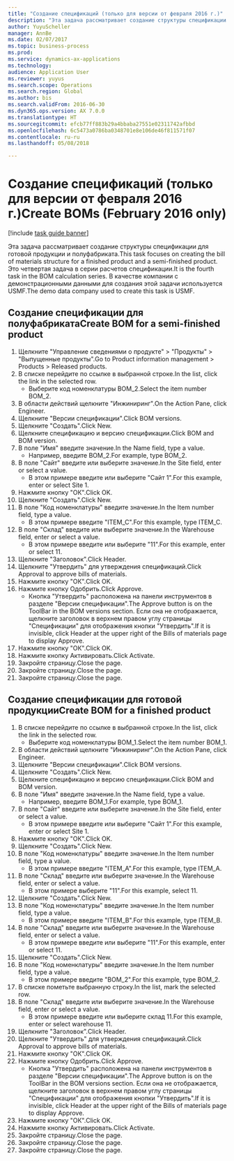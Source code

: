 ```yaml
--- 
title: "Создание спецификаций (только для версии от февраля 2016 г.)"
description: "Эта задача рассматривает создание структуры спецификации для готовой продукции и полуфабриката."
author: YuyuScheller
manager: AnnBe
ms.date: 02/07/2017
ms.topic: business-process
ms.prod: 
ms.service: dynamics-ax-applications
ms.technology: 
audience: Application User
ms.reviewer: yuyus
ms.search.scope: Operations
ms.search.region: Global
ms.author: bis
ms.search.validFrom: 2016-06-30
ms.dyn365.ops.version: AX 7.0.0
ms.translationtype: HT
ms.sourcegitcommit: efcb77ff883b29a4bbaba27551e02311742afbbd
ms.openlocfilehash: 6c5473a0786ba0348701e8e106de46f811571f07
ms.contentlocale: ru-ru
ms.lasthandoff: 05/08/2018

---
```

# <a name="create-boms-february-2016-only"></a><span data-ttu-id="3757b-103">Создание спецификаций (только для версии от февраля 2016 г.)</span><span class="sxs-lookup"><span data-stu-id="3757b-103">Create BOMs (February 2016 only)</span></span>

[!include [task guide banner](../../includes/task-guide-banner.md)]

<span data-ttu-id="3757b-104">Эта задача рассматривает создание структуры спецификации для готовой продукции и полуфабриката.</span><span class="sxs-lookup"><span data-stu-id="3757b-104">This task focuses on creating the bill of materials structure for a finished product and a semi-finished product.</span></span> <span data-ttu-id="3757b-105">Это четвертая задача в серии расчетов спецификации.</span><span class="sxs-lookup"><span data-stu-id="3757b-105">It is the fourth task in the BOM calculation series.</span></span> <span data-ttu-id="3757b-106">В качестве компании с демонстрационными данными для создания этой задачи используется USMF.</span><span class="sxs-lookup"><span data-stu-id="3757b-106">The demo data company used to create this task is USMF.</span></span>


## <a name="create-bom-for-a-semi-finished-product"></a><span data-ttu-id="3757b-107">Создание спецификации для полуфабриката</span><span class="sxs-lookup"><span data-stu-id="3757b-107">Create BOM for a semi-finished product</span></span>
1. <span data-ttu-id="3757b-108">Щелкните "Управление сведениями о продукте" > "Продукты" > "Выпущенные продукты".</span><span class="sxs-lookup"><span data-stu-id="3757b-108">Go to Product information management > Products > Released products.</span></span>
2. <span data-ttu-id="3757b-109">В списке перейдите по ссылке в выбранной строке.</span><span class="sxs-lookup"><span data-stu-id="3757b-109">In the list, click the link in the selected row.</span></span>
    * <span data-ttu-id="3757b-110">Выберите код номенклатуры BOM_2.</span><span class="sxs-lookup"><span data-stu-id="3757b-110">Select the item number BOM_2.</span></span>  
3. <span data-ttu-id="3757b-111">В области действий щелкните "Инжиниринг".</span><span class="sxs-lookup"><span data-stu-id="3757b-111">On the Action Pane, click Engineer.</span></span>
4. <span data-ttu-id="3757b-112">Щелкните "Версии спецификации".</span><span class="sxs-lookup"><span data-stu-id="3757b-112">Click BOM versions.</span></span>
5. <span data-ttu-id="3757b-113">Щелкните "Создать".</span><span class="sxs-lookup"><span data-stu-id="3757b-113">Click New.</span></span>
6. <span data-ttu-id="3757b-114">Щелкните спецификацию и версию спецификации.</span><span class="sxs-lookup"><span data-stu-id="3757b-114">Click BOM and BOM version.</span></span>
7. <span data-ttu-id="3757b-115">В поле "Имя" введите значение.</span><span class="sxs-lookup"><span data-stu-id="3757b-115">In the Name field, type a value.</span></span>
    * <span data-ttu-id="3757b-116">Например, введите BOM_2.</span><span class="sxs-lookup"><span data-stu-id="3757b-116">For example, type BOM_2.</span></span>  
8. <span data-ttu-id="3757b-117">В поле "Сайт" введите или выберите значение.</span><span class="sxs-lookup"><span data-stu-id="3757b-117">In the Site field, enter or select a value.</span></span>
    * <span data-ttu-id="3757b-118">В этом примере введите или выберите "Сайт 1".</span><span class="sxs-lookup"><span data-stu-id="3757b-118">For this example, enter or select Site 1.</span></span>  
9. <span data-ttu-id="3757b-119">Нажмите кнопку "OК".</span><span class="sxs-lookup"><span data-stu-id="3757b-119">Click OK.</span></span>
10. <span data-ttu-id="3757b-120">Щелкните "Создать".</span><span class="sxs-lookup"><span data-stu-id="3757b-120">Click New.</span></span>
11. <span data-ttu-id="3757b-121">В поле "Код номенклатуры" введите значение.</span><span class="sxs-lookup"><span data-stu-id="3757b-121">In the Item number field, type a value.</span></span>
    * <span data-ttu-id="3757b-122">В этом примере введите "ITEM_C".</span><span class="sxs-lookup"><span data-stu-id="3757b-122">For this example, type ITEM_C.</span></span>  
12. <span data-ttu-id="3757b-123">В поле "Склад" введите или выберите значение.</span><span class="sxs-lookup"><span data-stu-id="3757b-123">In the Warehouse field, enter or select a value.</span></span>
    * <span data-ttu-id="3757b-124">В этом примере введите или выберите "11".</span><span class="sxs-lookup"><span data-stu-id="3757b-124">For this example, enter or select 11.</span></span>  
13. <span data-ttu-id="3757b-125">Щелкните "Заголовок".</span><span class="sxs-lookup"><span data-stu-id="3757b-125">Click Header.</span></span>
14. <span data-ttu-id="3757b-126">Щелкните "Утвердить" для утверждения спецификаций.</span><span class="sxs-lookup"><span data-stu-id="3757b-126">Click Approval to approve bills of materials.</span></span>
15. <span data-ttu-id="3757b-127">Нажмите кнопку "OК".</span><span class="sxs-lookup"><span data-stu-id="3757b-127">Click OK.</span></span>
16. <span data-ttu-id="3757b-128">Нажмите кнопку Одобрить.</span><span class="sxs-lookup"><span data-stu-id="3757b-128">Click Approve.</span></span>
    * <span data-ttu-id="3757b-129">Кнопка "Утвердить" расположена на панели инструментов в разделе "Версии спецификации".</span><span class="sxs-lookup"><span data-stu-id="3757b-129">The Approve button is on the ToolBar in the  BOM versions section.</span></span> <span data-ttu-id="3757b-130">Если она не отображается, щелкните заголовок в верхнем правом углу страницы "Спецификации" для отображения кнопки "Утвердить".</span><span class="sxs-lookup"><span data-stu-id="3757b-130">If it is invisible, click Header at the upper right of the Bills of materials page to display Approve.</span></span>  
17. <span data-ttu-id="3757b-131">Нажмите кнопку "OК".</span><span class="sxs-lookup"><span data-stu-id="3757b-131">Click OK.</span></span>
18. <span data-ttu-id="3757b-132">Нажмите кнопку Активировать.</span><span class="sxs-lookup"><span data-stu-id="3757b-132">Click Activate.</span></span>
19. <span data-ttu-id="3757b-133">Закройте страницу.</span><span class="sxs-lookup"><span data-stu-id="3757b-133">Close the page.</span></span>
20. <span data-ttu-id="3757b-134">Закройте страницу.</span><span class="sxs-lookup"><span data-stu-id="3757b-134">Close the page.</span></span>
21. <span data-ttu-id="3757b-135">Закройте страницу.</span><span class="sxs-lookup"><span data-stu-id="3757b-135">Close the page.</span></span>

## <a name="create-bom-for-a-finished-product"></a><span data-ttu-id="3757b-136">Создание спецификации для готовой продукции</span><span class="sxs-lookup"><span data-stu-id="3757b-136">Create BOM for a finished product</span></span>
1. <span data-ttu-id="3757b-137">В списке перейдите по ссылке в выбранной строке.</span><span class="sxs-lookup"><span data-stu-id="3757b-137">In the list, click the link in the selected row.</span></span>
    * <span data-ttu-id="3757b-138">Выберите код номенклатуры BOM_1.</span><span class="sxs-lookup"><span data-stu-id="3757b-138">Select the item number BOM_1.</span></span>  
2. <span data-ttu-id="3757b-139">В области действий щелкните "Инжиниринг".</span><span class="sxs-lookup"><span data-stu-id="3757b-139">On the Action Pane, click Engineer.</span></span>
3. <span data-ttu-id="3757b-140">Щелкните "Версии спецификации".</span><span class="sxs-lookup"><span data-stu-id="3757b-140">Click BOM versions.</span></span>
4. <span data-ttu-id="3757b-141">Щелкните "Создать".</span><span class="sxs-lookup"><span data-stu-id="3757b-141">Click New.</span></span>
5. <span data-ttu-id="3757b-142">Щелкните спецификацию и версию спецификации.</span><span class="sxs-lookup"><span data-stu-id="3757b-142">Click BOM and BOM version.</span></span>
6. <span data-ttu-id="3757b-143">В поле "Имя" введите значение.</span><span class="sxs-lookup"><span data-stu-id="3757b-143">In the Name field, type a value.</span></span>
    * <span data-ttu-id="3757b-144">Например, введите BOM_1.</span><span class="sxs-lookup"><span data-stu-id="3757b-144">For example, type BOM_1.</span></span>  
7. <span data-ttu-id="3757b-145">В поле "Сайт" введите или выберите значение.</span><span class="sxs-lookup"><span data-stu-id="3757b-145">In the Site field, enter or select a value.</span></span>
    * <span data-ttu-id="3757b-146">В этом примере введите или выберите "Сайт 1".</span><span class="sxs-lookup"><span data-stu-id="3757b-146">For this example, enter or select Site 1.</span></span>  
8. <span data-ttu-id="3757b-147">Нажмите кнопку "OК".</span><span class="sxs-lookup"><span data-stu-id="3757b-147">Click OK.</span></span>
9. <span data-ttu-id="3757b-148">Щелкните "Создать".</span><span class="sxs-lookup"><span data-stu-id="3757b-148">Click New.</span></span>
10. <span data-ttu-id="3757b-149">В поле "Код номенклатуры" введите значение.</span><span class="sxs-lookup"><span data-stu-id="3757b-149">In the Item number field, type a value.</span></span>
    * <span data-ttu-id="3757b-150">В этом примере введите "ITEM_A".</span><span class="sxs-lookup"><span data-stu-id="3757b-150">For this example, type ITEM_A.</span></span>  
11. <span data-ttu-id="3757b-151">В поле "Склад" введите или выберите значение.</span><span class="sxs-lookup"><span data-stu-id="3757b-151">In the Warehouse field, enter or select a value.</span></span>
    * <span data-ttu-id="3757b-152">В этом примере выберите "11".</span><span class="sxs-lookup"><span data-stu-id="3757b-152">For this example, select 11.</span></span>  
12. <span data-ttu-id="3757b-153">Щелкните "Создать".</span><span class="sxs-lookup"><span data-stu-id="3757b-153">Click New.</span></span>
13. <span data-ttu-id="3757b-154">В поле "Код номенклатуры" введите значение.</span><span class="sxs-lookup"><span data-stu-id="3757b-154">In the Item number field, type a value.</span></span>
    * <span data-ttu-id="3757b-155">В этом примере введите "ITEM_B".</span><span class="sxs-lookup"><span data-stu-id="3757b-155">For this example, type ITEM_B.</span></span>  
14. <span data-ttu-id="3757b-156">В поле "Склад" введите или выберите значение.</span><span class="sxs-lookup"><span data-stu-id="3757b-156">In the Warehouse field, enter or select a value.</span></span>
    * <span data-ttu-id="3757b-157">В этом примере введите или выберите "11".</span><span class="sxs-lookup"><span data-stu-id="3757b-157">For this example, enter or select 11.</span></span>  
15. <span data-ttu-id="3757b-158">Щелкните "Создать".</span><span class="sxs-lookup"><span data-stu-id="3757b-158">Click New.</span></span>
16. <span data-ttu-id="3757b-159">В поле "Код номенклатуры" введите значение.</span><span class="sxs-lookup"><span data-stu-id="3757b-159">In the Item number field, type a value.</span></span>
    * <span data-ttu-id="3757b-160">В этом примере введите "BOM_2".</span><span class="sxs-lookup"><span data-stu-id="3757b-160">For this example, type BOM_2.</span></span>  
17. <span data-ttu-id="3757b-161">В списке пометьте выбранную строку.</span><span class="sxs-lookup"><span data-stu-id="3757b-161">In the list, mark the selected row.</span></span>
18. <span data-ttu-id="3757b-162">В поле "Склад" введите или выберите значение.</span><span class="sxs-lookup"><span data-stu-id="3757b-162">In the Warehouse field, enter or select a value.</span></span>
    * <span data-ttu-id="3757b-163">В этом примере введите или выберите склад 11.</span><span class="sxs-lookup"><span data-stu-id="3757b-163">For this example, enter or select warehouse 11.</span></span>  
19. <span data-ttu-id="3757b-164">Щелкните "Заголовок".</span><span class="sxs-lookup"><span data-stu-id="3757b-164">Click Header.</span></span>
20. <span data-ttu-id="3757b-165">Щелкните "Утвердить" для утверждения спецификаций.</span><span class="sxs-lookup"><span data-stu-id="3757b-165">Click Approval to approve bills of materials.</span></span>
21. <span data-ttu-id="3757b-166">Нажмите кнопку "OК".</span><span class="sxs-lookup"><span data-stu-id="3757b-166">Click OK.</span></span>
22. <span data-ttu-id="3757b-167">Нажмите кнопку Одобрить.</span><span class="sxs-lookup"><span data-stu-id="3757b-167">Click Approve.</span></span>
    * <span data-ttu-id="3757b-168">Кнопка "Утвердить" расположена на панели инструментов в разделе "Версии спецификации".</span><span class="sxs-lookup"><span data-stu-id="3757b-168">The Approve button is on the ToolBar in the  BOM versions section.</span></span> <span data-ttu-id="3757b-169">Если она не отображается, щелкните заголовок в верхнем правом углу страницы "Спецификации" для отображения кнопки "Утвердить".</span><span class="sxs-lookup"><span data-stu-id="3757b-169">If it is invisible, click Header at the upper right of the Bills of materials page to display Approve.</span></span>  
23. <span data-ttu-id="3757b-170">Нажмите кнопку "OК".</span><span class="sxs-lookup"><span data-stu-id="3757b-170">Click OK.</span></span>
24. <span data-ttu-id="3757b-171">Нажмите кнопку Активировать.</span><span class="sxs-lookup"><span data-stu-id="3757b-171">Click Activate.</span></span>
25. <span data-ttu-id="3757b-172">Закройте страницу.</span><span class="sxs-lookup"><span data-stu-id="3757b-172">Close the page.</span></span>
26. <span data-ttu-id="3757b-173">Закройте страницу.</span><span class="sxs-lookup"><span data-stu-id="3757b-173">Close the page.</span></span>
27. <span data-ttu-id="3757b-174">Закройте страницу.</span><span class="sxs-lookup"><span data-stu-id="3757b-174">Close the page.</span></span>


